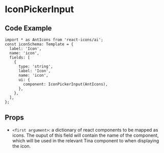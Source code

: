 # IconPickerInput

## Code Example
```tsx
import * as AntIcons from 'react-icons/ai';
const iconSchema: Template = {
  label: 'Icon',
  name: 'icon',
  fields: [
    {
      type: 'string',
      label: 'Icon',
      name: 'icon',
      ui: {
        component: IconPickerInput(AntIcons),
      },
    },
  ],
};
```

## Props

- `<first argument>`: a dictionary of react components to be mapped as icons. The ouput of this field will contain the name of the component, which will be used in the relevant Tina component to when displaying the icon.
